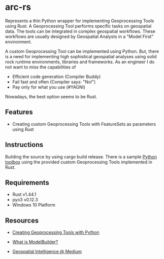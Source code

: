# arc-rs
Represents a thin Python wrapper for implementing Geoprocessing Tools using Rust. A Geoprocessing Tool performs specific tasks on geospatial data. The tools can be integrated in complex geospatial workflows. These workflows are usually designed by Geospatial Analysts in a "Model First" environment.

A custom Geoprocessing Tool can be implemented using Python. But, there is a need for implementing high sophistical geospatial analyses using solid rock runtime environments, libraries and frameworks. As an engineer I do not want to miss the capabilities of
- Efficient code generation (Compiler Buddy)
- Fail fast and often (Compiler says: "No!")
- Pay only for what you use (#YAGNI)

Nowadays, the best option seems to be Rust.

## Features
- Creating custom Geoprocessing Tools with FeatureSets as parameters using Rust

## Instructions
Building the source by using cargo build release. There is a sample [Python toolbox](https://github.com/esride-jts/arc-rs/blob/main/deploy/arcintegration.pyt) using the provided custom Geoprocessing Tools implemented in Rust.

## Requirements
- Rust v1.44.1
- pyo3 v0.12.3
- Windows 10 Platform

## Resources
- [Creating Geoprocessing Tools with Python](https://pro.arcgis.com/en/pro-app/arcpy/geoprocessing_and_python/a-quick-tour-of-creating-tools-in-python.htm)

- [What is ModelBuilder?](https://pro.arcgis.com/en/pro-app/help/analysis/geoprocessing/modelbuilder/what-is-modelbuilder-.htm)

- [Geospatial Intelligence @ Medium](https://medium.com/geospatial-intelligence)